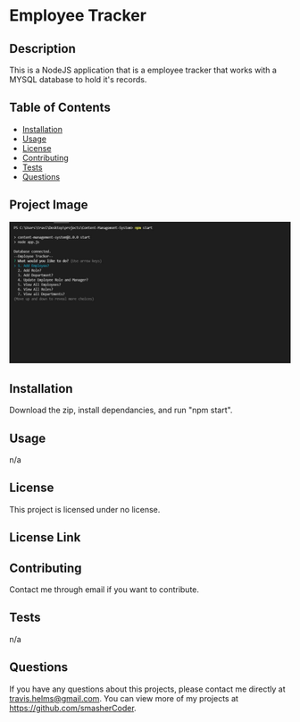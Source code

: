 # Employee Tracker

  ## Description
  This is a NodeJS application that is a employee tracker that works with a MYSQL database to hold it's records.

  ## Table of Contents
  * [Installation](#installation)
  * [Usage](#usage)
  * [License](#license)
  * [Contributing](#contributing)
  * [Tests](#tests)
  * [Questions](#questions)
  
  ## Project Image
  ![Screenshot of Project](.\emptrack.jpg)
  
  ## Installation 
  Download the zip, install dependancies, and run "npm start".

  ## Usage 
  n/a

  ## License 
  This project is licensed under no license.

  ## License Link
  

  ## Contributing 
  Contact me through email if you want to contribute.

  ## Tests
  n/a

  ## Questions
  If you have any questions about this projects, please contact me directly at travis.helms@gmail.com. You can view more of my projects at https://github.com/smasherCoder.

